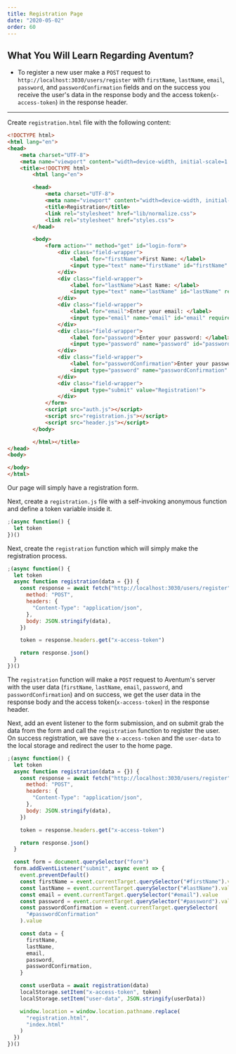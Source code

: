 ```yaml
---
title: Registration Page
date: "2020-05-02"
order: 60
---
```


## What You Will Learn Regarding Aventum?

- To register a new user make a `POST` request to `http://localhost:3030/users/register` with `firstName`, `lastName`, `email`, `password`, and `passwordConfirmation` fields and on the success you receive the user's data in the response body and the access token(`x-access-token`) in the response header.

---

Create `registration.html` file with the following content:

```html
<!DOCTYPE html>
<html lang="en">
<head>
    <meta charset="UTF-8">
    <meta name="viewport" content="width=device-width, initial-scale=1.0">
    <title><!DOCTYPE html>
        <html lang="en">

        <head>
            <meta charset="UTF-8">
            <meta name="viewport" content="width=device-width, initial-scale=1.0">
            <title>Registration</title>
            <link rel="stylesheet" href="lib/normalize.css">
            <link rel="stylesheet" href="styles.css">
        </head>

        <body>
            <form action="" method="get" id="login-form">
                <div class="field-wrapper">
                    <label for="firstName">First Name: </label>
                    <input type="text" name="firstName" id="firstName" required>
                </div>
                <div class="field-wrapper">
                    <label for="lastName">Last Name: </label>
                    <input type="text" name="lastName" id="lastName" required>
                </div>
                <div class="field-wrapper">
                    <label for="email">Enter your email: </label>
                    <input type="email" name="email" id="email" required>
                </div>
                <div class="field-wrapper">
                    <label for="password">Enter your password: </label>
                    <input type="password" name="password" id="password" required>
                </div>
                <div class="field-wrapper">
                    <label for="passwordConfirmation">Enter your password confirmation: </label>
                    <input type="password" name="passwordConfirmation" id="passwordConfirmation" required>
                </div>
                <div class="field-wrapper">
                    <input type="submit" value="Registration!">
                </div>
            </form>
            <script src="auth.js"></script>
            <script src="registration.js"></script>
            <script src="header.js"></script>
        </body>

        </html></title>
</head>
<body>

</body>
</html>
```

Our page will simply have a registration form.

Next, create a `registration.js` file with a self-invoking anonymous function and define a token variable inside it.

```js
;(async function() {
  let token
})()
```

Next, create the `registration` function which will simply make the registration process.

```js highlight=3-15
;(async function() {
  let token
  async function registration(data = {}) {
    const response = await fetch("http://localhost:3030/users/register", {
      method: "POST",
      headers: {
        "Content-Type": "application/json",
      },
      body: JSON.stringify(data),
    })

    token = response.headers.get("x-access-token")

    return response.json()
  }
})()
```

The `registration` function will make a `POST` request to Aventum's server with the user data (`firstName`, `lastName`, `email`, `password`, and `passwordConfirmation`) and on success, we get the user data in the response body and the access token(`x-access-token`) in the response header.

Next, add an event listener to the form submission, and on submit grab the data from the form and call the `registration` function to register the user. On success registration, we save the `x-access-token` and the `user-data` to the local storage and redirect the user to the home page.

```js highlight=17-44
;(async function() {
  let token
  async function registration(data = {}) {
    const response = await fetch("http://localhost:3030/users/register", {
      method: "POST",
      headers: {
        "Content-Type": "application/json",
      },
      body: JSON.stringify(data),
    })

    token = response.headers.get("x-access-token")

    return response.json()
  }

  const form = document.querySelector("form")
  form.addEventListener("submit", async event => {
    event.preventDefault()
    const firstName = event.currentTarget.querySelector("#firstName").value
    const lastName = event.currentTarget.querySelector("#lastName").value
    const email = event.currentTarget.querySelector("#email").value
    const password = event.currentTarget.querySelector("#password").value
    const passwordConfirmation = event.currentTarget.querySelector(
      "#passwordConfirmation"
    ).value

    const data = {
      firstName,
      lastName,
      email,
      password,
      passwordConfirmation,
    }

    const userData = await registration(data)
    localStorage.setItem("x-access-token", token)
    localStorage.setItem("user-data", JSON.stringify(userData))

    window.location = window.location.pathname.replace(
      "registration.html",
      "index.html"
    )
  })
})()
```
